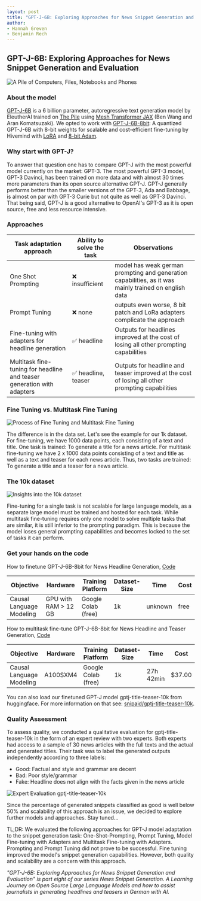 ```yaml
---
layout: post
title: "GPT-J-6B: Exploring Approaches for News Snippet Generation and Evaluation"
author:
- Hannah Greven
- Benjamin Rech 
---
```


## GPT-J-6B: Exploring Approaches for News Snippet Generation and Evaluation

![A Pile of Computers, Files, Notebooks and Phones](https://user-images.githubusercontent.com/36483428/229831766-10a01d8c-3e71-4dd7-a4c8-c9092da0ce21.jpg)

### About the model

[GPT-J-6B](https://huggingface.co/EleutherAI/gpt-j-6B) is a 6 billion parameter, autoregressive text generation model by EleutherAI trained on [The Pile](https://pile.eleuther.ai/) using [Mesh Transformer JAX](https://github.com/kingoflolz/mesh-transformer-jax/) (Ben Wang and Aran Komatsuzaki). We opted to work with [GPT-J-6B-8bit](https://huggingface.co/hivemind/gpt-j-6B-8bit?text=My+name+is+Teven+and+I+am): A quantized GPT-J-6B with 8-bit weights for scalable and cost-efficient fine-tuning by Hivemind with [LoRA](https://arxiv.org/pdf/2106.09685.pdf) and [8-bit Adam](https://arxiv.org/abs/2110.02861).

### Why start with GPT-J?

To answer that question one has to compare GPT-J with the most powerful model currently on the market: GPT-3. The most powerful GPT-3 model, GPT-3 Davinci, has been trained on more data and with almost 30 times more parameters than its open source alternative GPT-J. GPT-J generally performs better than the smaller versions of the GPT-3, Ada and Babbage, is almost on par with GPT-3 Curie but not quite as well as GPT-3 Davinci. That being said, GPT-J is a good alternative to OpenAI's GPT-3 as it is open source, free and less resource intensive.

### Approaches

| Task adaptation approach | Ability to solve the task | Observations |
|---|---|---|
| One Shot Prompting | ❌  insufficient | model has weak german prompting and generation capabilities, as it was mainly trained on english data |
| Prompt Tuning | ❌ none | outputs even worse, 8 bit patch and LoRa adapters complicate the approach |
| Fine-tuning with adapters  for headline generation | ✅   headline | Outputs for headlines improved at the cost of losing all other prompting capabilities |
| Multitask fine-tuning for headline and teaser generation with adapters | ✅  headline, teaser | Outputs for headline and teaser improved at the cost of losing all other prompting capabilities |

### Fine Tuning vs. Multitask Fine Tuning

![Process of Fine Tuning and Multitask Fine Tuning](https://user-images.githubusercontent.com/36483428/229836402-dc8837d9-644d-4982-9892-2002127bc5d9.png)


The difference is in the data set. Let's see the example for our 1k dataset. For fine-tuning, we have 1000 data points, each consisting of a text and title. One task is trained: To generate a title for a news article. For multitask fine-tuning we have 2 x 1000 data points consisting of a text and title as well as a text and teaser for each news article. Thus, two tasks are trained: To generate a title and a teaser for a news article.

### The 10k dataset

![Insights into the 10k dataset](https://user-images.githubusercontent.com/36483428/229831989-a0168f45-7ae2-4078-a4cd-925f96198b19.png)

Fine-tuning for a single task is not scalable for large language models, as a separate large model must be trained and hosted for each task. While multitask fine-tuning requires only one model to solve multiple tasks that are similar, it is still inferior to the prompting paradigm. This is because the model loses general prompting capabilities and becomes locked to the set of tasks it can perform.

### Get your hands on the code

How to finetune GPT-J-6B-8bit for News Headline Generation, [Code](https://github.com/snipaid-nlg/gptj-model-tuning/blob/main/GPT-J-6B-8bit-HeadlineGeneration.ipynb)

| Objective | Hardware | Training Platform | Dataset-Size | Time | Cost |
|---|---|---|---|---|---|
| Causal Language Modeling  | GPU with RAM > 12 GB | Google Colab (free) | 1k | unknown | free |

How to multitask fine-tune GPT-J-6B-8bit for News Headline and Teaser Generation, [Code](https://github.com/snipaid-nlg/gptj-model-tuning/blob/main/gpt-j-6b-8bit-multitask-finetuning-title-teaser.py)

| Objective | Hardware | Training Platform | Dataset-Size | Time | Cost |
|---|---|---|---|---|---|
| Causal Language Modeling  | A100SXM4 | Google Colab (free) | 1k | 27h 42min | $37.00 |

You can also load our finetuned GPT-J model gptj-title-teaser-10k from huggingface. For more information on that see: [snipaid/gptj-title-teaser-10k](https://huggingface.co/snipaid/gptj-title-teaser-10k).

### Quality Assessment

To assess quality, we conducted a qualitative evaluation for gptj-title-teaser-10k in the form of an expert review with two experts. Both experts had access to a sample of 30 news articles with the full texts and the actual and generated titles. Their task was to label the generated outputs independently according to three labels:
- Good: Factual and style and grammar are decent
- Bad: Poor style/grammar
- Fake: Headline does not align with the facts given in the news article

![Expert Evaluation gptj-title-teaser-10k](https://user-images.githubusercontent.com/36483428/229832175-f1d0fae8-85e2-499f-9617-1ed0cf9d6e71.png)

Since the percentage of generated snippets classified as good is well below 50% and scalability of this approach is an issue, we decided to explore further models and approaches. Stay tuned...

TL;DR: We evaluated the following approaches for GPT-J model adaptation to the snippet generation task: One-Shot-Prompting, Prompt Tuning, Model Fine-tuning with Adapters and Multitask Fine-tuning with Adapters. Prompting and Prompt Tuning did not prove to be successful. Fine tuning improved the model's snippet generation capabilities. However, both quality and scalability are a concern with this approach.

*"GPT-J-6B: Exploring Approaches for News Snippet Generation and Evaluation" is part eight of our series News Snippet Generation. A Learning Journey on Open Source Large Language Models and how to assist journalists in generating headlines and teasers in German with AI.*

